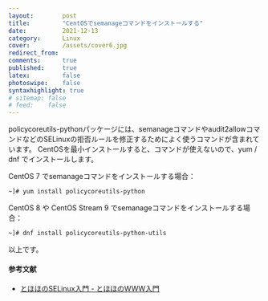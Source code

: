 ```yaml
---
layout:        post
title:         "CentOSでsemanageコマンドをインストールする"
date:          2021-12-13
category:      Linux
cover:         /assets/cover6.jpg
redirect_from:
comments:      true
published:     true
latex:         false
photoswipe:    false
syntaxhighlight: true
# sitemap: false
# feed:    false
---
```


policycoreutils-pythonパッケージには、semanageコマンドやaudit2allowコマンドなどのSELinuxの拒否ルールを修正するためによく使うコマンドが含まれています。
CentOSを最小インストールすると、コマンドが使えないので、yum / dnf でインストールします。

CentOS 7 でsemanageコマンドをインストールする場合：
```bash
~]# yum install policycoreutils-python
```
CentOS 8 や CentOS Stream 9 でsemanageコマンドをインストールする場合：
```bash
~]# dnf install policycoreutils-python-utils
```
以上です。

#### 参考文献
- [とほほのSELinux入門 - とほほのWWW入門](https://www.tohoho-web.com/ex/selinux.html)
